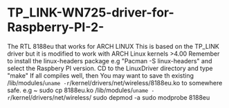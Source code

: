 # TP_LINK-WN725-driver-for-Raspberry-PI-2-
The RTL 8188eu that works for ARCH LINUX
This is based on the TP_LINK driver but it is modified to work with ARCH Linux kernels >4.00
Remember to install the linux-headers package e.g "Pacman -S linux-headers" and select the Raspbery PI version.
CD to the LinuxDriver directory and type "make"
If all compiles well, then
You may want to save th existing /lib/modules/`uname -r`/kernel/drivers/net/wireless/8188eu.ko to somewhere safe. e.g ~
sudo cp 8188eu.ko /lib/modules/`uname -r`/kernel/drivers/net/wireless/
sudo depmod -a
sudo modprobe 8188eu
